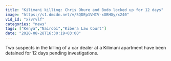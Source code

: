 ```yaml
---
title: "Kilimani killing: Chris Obure and Bodo locked up for 12 days"
image: "https://s1.dmcdn.net/v/SQDEp1VHIV-xOBHGy/x240"
vid_id: "x7vrvlf"
categories: "news"
tags: ["Kenya","Nairobi","Kibera Law Court"]
date: "2020-08-28T16:30:19+03:00"
---
```

Two suspects in the killing of a car dealer at a Kilimani apartment have been detained for 12 days pending investigations. 
